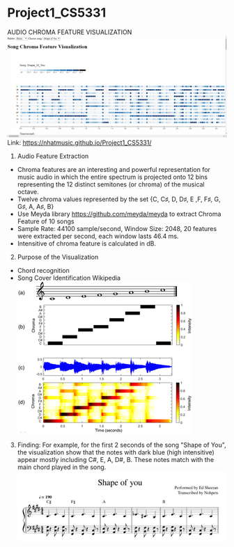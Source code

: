 # Project1_CS5331
AUDIO CHROMA FEATURE VISUALIZATION
![Alt text](https://github.com/Nhatmusic/Project1_CS5331/blob/master/Project1.gif?raw=true "Title")
Link: https://nhatmusic.github.io/Project1_CS5331/
1. Audio Feature Extraction
- Chroma features are an interesting and powerful representation for music audio in which the entire spectrum is projected onto 12 bins     representing the 12 distinct semitones (or chroma) of the musical octave.
- Twelve chroma values represented by the set
  {C, C♯, D, D♯, E ,F, F♯, G, G♯, A, A♯, B}
- Use Meyda library https://github.com/meyda/meyda to extract Chroma Feature of 10 songs
- Sample Rate: 44100 sample/second, Window Size: 2048, 20 features were extracted per second, each window lasts 46.4 ms.
- Intensitive of chroma feature is calculated in dB.

2. Purpose of the Visualization
- Chord recognition
- Song Cover Identification
Wikipedia
![Alt text](https://github.com/Nhatmusic/Project1_CS5331/blob/master/chroma.jpg)

3. Finding:
For example, for the first 2 seconds of the song "Shape of You", the visualization show that the notes with dark blue (high intensitive) appear mostly including C#, E, A, D#, B. These notes match with the main chord played in the song.
![Alt text](https://github.com/Nhatmusic/Project1_CS5331/blob/master/shapeofyou.jpg)




